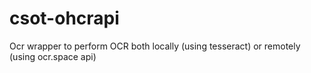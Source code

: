 # csot-ohcrapi
Ocr wrapper to perform OCR both locally (using tesseract) or remotely (using ocr.space api)
